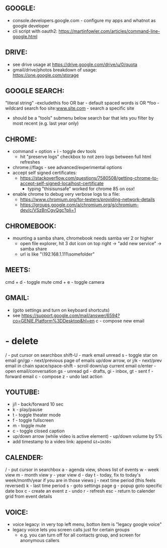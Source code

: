 GOOGLE:
-------------------------
- console.developers.google.com     - configure my apps and whatnot as google developer
- cli script with oauth2: https://martinfowler.com/articles/command-line-google.html

## DRIVE:
- see drive usage at https://drive.google.com/drive/u/0/quota
-  gmail/drive/photos breakdown of usage: https://one.google.com/storage

## GOOGLE SEARCH:
"literal string"
-excludethis
foo OR bar              - default spaced words is OR
*foo                    - wildcard search
foo site:www.site.com   - search a specific site
- should be a "tools" submenu below search bar that lets you filter by most recent (e.g. last year only)

## CHROME:
- command + option + i   - toggle dev tools
    - hit "preserve logs" checkbox to not zero logs between full html refreshes
- chrome://flags  - see advanced/experimental options
- accept self signed certificates:
    - https://stackoverflow.com/questions/7580508/getting-chrome-to-accept-self-signed-localhost-certificate
        - typing "thisisunsafe" worked for chrome 85 on osx!
- enable chrome to debug very verbose logs to a file:
    - https://www.chromium.org/for-testers/providing-network-details
    - https://groups.google.com/a/chromium.org/g/chromium-dev/c/VSzBnCgvQgc?pli=1

## CHROMEBOOK:
- mounting a samba share, chromebook needs samba ver 2 or higher
    - open file explorer, hit 3 dot icon on top right -> "add new service" -> samba share
    - url is like "\\192.168.1.111\somefolder"

## MEETS:
cmd + d - toggle mute
cmd + e - toggle camera

## GMAIL:
- (goto settings and turn on keyboard shortcuts)
- see https://support.google.com/mail/answer/6594?co=GENIE.Platform%3DDesktop&hl=en
c - compose new email
# - delete
/ - put cursor on searchbox
shift-U - mark email unread
s - toggle star on email
gn/gp - next/previous page of emails
up/dow arrow, or j/k    - next/prev email in chain
space/space-shift   - scroll down/up current email
o/enter - open email/conversation
gs - unread
gd - drafts,
gi - inbox,
gt - sent
f - forward email
c - compose
z - undo last action

## YOUTUBE:
- j/l - back/forward 10 sec
- k - play/pause
- t - toggle theater mode
- f - toggle fullscreen
- m - toggle mute
- c - toggle closed caption
- up/down arrow (while video is active element) - up/down volume by 5%
- add timestamp to a video link: append `&t=1m30s`


## CALENDER:
/ - put cursor in searchbox
a - agenda view, shows list of events
w - week view
m - month view
y - year view
d - day
t - today, fix to today's week/month/year if you are in those views
j - next time period (this feels reversed)
k - last time period
s - goto settings page
g - popup goto specific date box
c - create an event
z - undo
r - refresh
esc - return to calender grid from event details

## VOICE:
- voice legacy: in very top left menu, botton item is "legacy google voice"
- legacy voice lets you screen calls just for certain groups
    - e.g. you can turn off for all contacts group, and screen for anonymous callers
